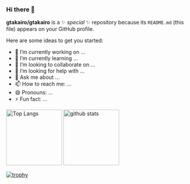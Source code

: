 ### Hi there 👋

**gtakairo/gtakairo** is a ✨ _special_ ✨ repository because its `README.md` (this file) appears on your GitHub profile.

Here are some ideas to get you started:

- 🔭 I’m currently working on ...
- 🌱 I’m currently learning ...
- 👯 I’m looking to collaborate on ...
- 🤔 I’m looking for help with ...
- 💬 Ask me about ...
- 📫 How to reach me: ...
- 😄 Pronouns: ...
- ⚡ Fun fact: ...

<p align="left"> 
  <img alt="Top Langs" height="150px" src="https://github-readme-stats.vercel.app/api/top-langs/?username=gtakairo&layout=compact&count_private=true&show_icons=true&theme=onedark" />
  <img alt="github stats" height="150px" src="https://github-readme-stats.vercel.app/api?username=gtakairo&count_private=true&show_icons=true&show_icons=true&theme=onedark" />
</p>

[![trophy](https://github-profile-trophy.vercel.app/?username=gtakairo&theme=onedark&column=7
)](https://github.com/ryo-ma/github-profile-trophy)
